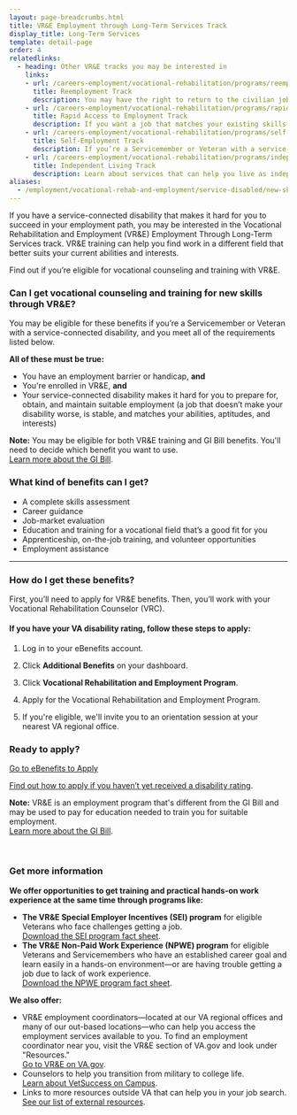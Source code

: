 ```yaml
---
layout: page-breadcrumbs.html
title: VR&E Employment through Long-Term Services Track
display_title: Long-Term Services
template: detail-page
order: 4
relatedlinks:
  - heading: Other VR&E tracks you may be interested in
    links:
    - url: /careers-employment/vocational-rehabilitation/programs/reemployment/
      title: Reemployment Track
      description: You may have the right to return to the civilian job you held before activating. Find out how we can help with this process.
    - url: /careers-employment/vocational-rehabilitation/programs/rapid-access-to-employment/
      title: Rapid Access to Employment Track
      description: If you want a job that matches your existing skills, find out if you can get employment counseling and job-search support.
    - url: /careers-employment/vocational-rehabilitation/programs/self-employment/
      title: Self-Employment Track
      description: If you’re a Servicemember or Veteran with a service-connected disability, find out how we can help you start your own business.
    - url: /careers-employment/vocational-rehabilitation/programs/independent-living/
      title: Independent Living Track
      description: Learn about services that can help you live as independently as possible if you can't return to work right away.
aliases:
  - /employment/vocational-rehab-and-employment/service-disabled/new-skills/
---
```


<div class="va-introtext">

If you have a service-connected disability that makes it hard for you to succeed in your employment path, you may be interested in the Vocational Rehabilitation and Employment (VR&amp;E) Employment Through Long-Term Services track. VR&E training can help you find work in a different field that better suits your current abilities and interests.

Find out if you’re eligible for vocational counseling and  training with VR&E.

</div>

<div class="feature" markdown="1">

### Can I get vocational counseling and training for new skills through VR&amp;E?

You may be eligible for these benefits if you’re a Servicemember or Veteran with a service-connected disability, and you meet all of the requirements listed below.

**All of these must be true:**

- You have an employment barrier or handicap, **and**
- You're enrolled in VR&amp;E, **and**
- Your service-connected disability makes it hard for you to prepare for, obtain, and maintain suitable employment (a job that doesn’t make your disability worse, is stable, and matches your abilities, aptitudes, and interests)

**Note:** You may be eligible for both VR&E training and GI Bill benefits. You'll need to decide which benefit you want to use. <br>
[Learn more about the GI Bill](/education/about-gi-bill-benefits/).

</div>

### What kind of benefits can I get?

- A complete skills assessment
- Career guidance
- Job-market evaluation
- Education and training for a vocational field that’s a good fit for you
- Apprenticeship, on-the-job training, and volunteer opportunities
- Employment assistance

<hr>

### How do I get these benefits?

First, you’ll need to apply for VR&E benefits. Then, you’ll work with your Vocational Rehabilitation Counselor (VRC).

#### If you have your VA disability rating, follow these steps to apply:

<ol class="process">

<li class="process-step list-one">

Log in to your eBenefits account.

</li>

<li class="process-step list-two">

Click **Additional Benefits** on your dashboard.

</li>

<li class="process-step list-three">

Click **Vocational Rehabilitation and Employment Program**.

</li>

<li class="process-step list-four">

Apply for the Vocational Rehabilitation and Employment Program.

</li>

<li class="process-step list-five">

If you're eligible, we'll invite you to an orientation session at your nearest VA regional office.

</li>
</ol>

### Ready to apply?

<a class="usa-button-primary va-button-primary" href="https://www.ebenefits.va.gov/ebenefits/about/feature?feature=vocational-rehabilitation-and-employment">Go to eBenefits to Apply</a>

[Find out how to apply if you haven’t yet received a disability rating](/careers-employment/vocational-rehabilitation/how-to-apply/#servicemember-not-received-rating).

**Note:** VR&amp;E is an employment program that's different from the GI Bill and may be used to pay for education needed to train you for suitable employment. <br>
[Learn more about the GI Bill](/education/about-gi-bill-benefits/).

<br>

### Get more information

**We offer opportunities to get training and practical hands-on work experience at the same time through programs like:**
- **The VR&E Special Employer Incentives (SEI) program** for eligible Veterans who face challenges getting a job. <br>
  [Download the SEI program fact sheet](https://benefits.va.gov/BENEFITS/factsheets/vocrehab/SpecialEmployerIncentive.pdf).
- **The VR&E Non-Paid Work Experience (NPWE) program** for eligible Veterans and Servicemembers who have an established career goal and learn easily in a hands-on environment—or are having trouble getting a job due to lack of work experience. <br>
  [Download the NPWE program fact sheet](https://benefits.va.gov/BENEFITS/factsheets/vocrehab/Non-paidWorkExperience.pdf).

**We also offer:**
- VR&E employment coordinators—located at our VA regional offices and many of our out-based locations—who can help you access the employment services available to you. To find an employment coordinator near you, visit the VR&E section of VA.gov and look under "Resources." <br>
[Go to VR&E on VA.gov](https://www.benefits.va.gov/vocrehab/).
- Counselors to help you transition from military to college life. <br>
[Learn about VetSuccess on Campus](/careers-employment/vetsuccess-on-campus/).
- Links to more resources outside VA that can help you in your job search. <br>
[See our list of external resources](/careers-employment/veteran-resources/).
